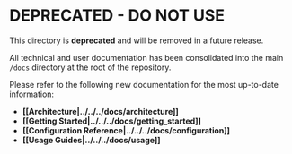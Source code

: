 # DEPRECATED - DO NOT USE

This directory is **deprecated** and will be removed in a future release.

All technical and user documentation has been consolidated into the main `/docs` directory at the root of the repository.

Please refer to the following new documentation for the most up-to-date information:

- **[[Architecture|../../../docs/architecture]]**
- **[[Getting Started|../../../docs/getting_started]]**
- **[[Configuration Reference|../../../docs/configuration]]**
- **[[Usage Guides|../../../docs/usage]]**
